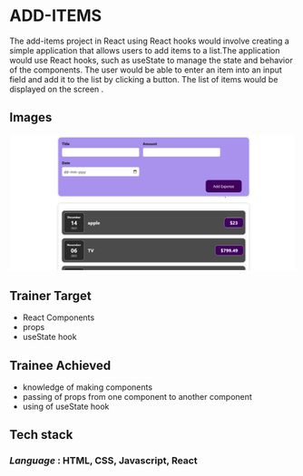 # **ADD-ITEMS**

The add-items project in React using React hooks would involve creating a simple application that allows users to add items to a list.The application would use React hooks, such as useState to manage the state and behavior of the components. The user would be able to enter an item into an input field and add it to the list by clicking a button. The list of items would be displayed on the screen .

## Images

![Alt text](add-items.png)

## Trainer Target

- React Components
- props
- useState hook

## Trainee Achieved

- knowledge of making components
- passing of props from one component to another component
- using of useState hook

## Tech stack

### _Language_ : HTML, CSS, Javascript, React
